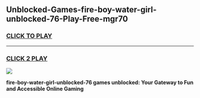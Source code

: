 
## Unblocked-Games-fire-boy-water-girl-unblocked-76-Play-Free-mgr70
<h3>
<a href="https://premium76.site?title=fire-boy-water-girl-unblocked-76&ref=20M">CLICK TO PLAY</a></h3>
<hr>

<h3>
<a href="https://premium76.site?title=fire-boy-water-girl-unblocked-76&ref=20M">CLICK 2 PLAY</a>
  
</h3>

<a href="https://premium76.site?title=fire-boy-water-girl-unblocked-76&ref=19M"><img src="https://clearcache.store/games.png"></a>


**fire-boy-water-girl-unblocked-76 games unblocked: Your Gateway to Fun and Accessible Online Gaming**
